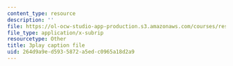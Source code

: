 ```yaml
---
content_type: resource
description: ''
file: https://ol-ocw-studio-app-production.s3.amazonaws.com/courses/res-tll-004-stem-concept-videos-fall-2013/264d9a9ed5935872a5edc0965a18d2a9_x5Zr2-od-fU.vtt
file_type: application/x-subrip
resourcetype: Other
title: 3play caption file
uid: 264d9a9e-d593-5872-a5ed-c0965a18d2a9
---
```

